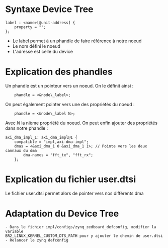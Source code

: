 # Syntaxe Device Tree
```
label : <name>[@unit-address] {
	property = "";
};
```

- Le label permet à un phandle de faire référence à notre noeud
- Le nom défini le noeud
- L'adresse est celle du device

# Explication des phandles
Un phandle est un pointeur vers un noeud. On le définit ainsi :
```
	phandle = <&node\_label>;
```
On peut également pointer vers une des propriétés du noeud :
```
	phandle = <&node\_label N>;
```
Avec _N_ la nième propriété du noeud.
On peut enfin ajouter des propriétés dans notre phandle :
```
axi_dma_impl_1: axi_dma_impl@1 {
	compatible = "impl,axi-dma-impl";
	dmas = <&axi_dma_1 0 &axi_dma_1 1>;	// Pointe vers les deux cannaux du dma
        dma-names = "fft_tx", "fft_rx";
    };
```

# Explication du fichier user.dtsi
Le fichier user.dtsi permet alors de pointer vers nos différents dma

# Adaptation du Device Tree

```
- Dans le fichier impl/configs/zynq_zedboard_defconfig, modifier la variable 
BR2_LINUX_KERNEL_CUSTOM_DTS_PATH pour y ajouter le chemin de user.dtsi
- Relancer le zynq defconfig
```
